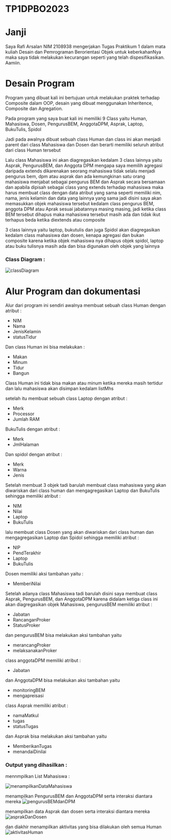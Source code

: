 # TP1DPBO2023
# Janji
Saya Rafi Arsalan NIM 2108938 mengerjakan Tugas Praktikum 1 dalam mata kuliah Desain dan Pemrograman Berorientasi Objek untuk keberkahanNya maka saya tidak melakukan kecurangan seperti yang telah dispesifikasikan. Aamiin.
# Desain Program
Program yang dibuat kali ini bertujuan untuk melakukan praktek terhadap Composite dalam OOP, desain yang dibuat menggunakan Inheritence, Composite dan Agregation.     

Pada program yang saya buat kali ini memiliki 9 Class yaitu Human, Mahasiswa, Dosen, PengurusBEM, AnggotaDPM, Asprak, Laptop, BukuTulis, Spidol

Jadi pada awalnya dibuat sebuah class Human dan class ini akan menjadi parent dari class Mahasiswa dan Dosen dan berarti memiliki seluruh atribut dari class Human tersebut

Lalu class Mahasiswa ini akan diagregasikan kedalam 3 class lainnya yaitu Asprak, PengurusBEM, dan Anggota DPM mengapa saya memilih agregasi daripada extends dikarenakan seorang mahasiswa tidak selalu menjadi pengurus bem, dpm atau asprak dan ada kemungkinan satu orang mahasiswa menjabat sebagai pengurus BEM dan Asprak secara bersamaan dan apabila dipisah sebagai class yang extends terhadap mahasiswa maka harus membuat class dengan data atribut yang sama seperti memiliki nim, nama, jenis kelamin dan data yang lainnya yang sama
jadi disini saya akan memasukkan objek mahasiswa tersebut kedalam class pengurus BEM, anggota DPM atau Aprak sesuai jabatannya masing masing, jadi ketika class BEM tersebut dihapus maka mahasiswa tersebut masih ada dan tidak ikut terhapus beda ketika diextends atau composite

3 class lainnya yaitu laptop, bukutulis dan juga Spidol akan diagregasikan kedalam class mahasiswa dan dosen, kenapa agregasi dan bukan composite karena ketika objek mahasiswa nya dihapus objek spidol, laptop atau buku tulisnya masih ada dan bisa digunakan oleh objek yang lainnya

### Class Diagram :

![classDiagram](https://user-images.githubusercontent.com/90766249/226183597-115a12a1-4d64-4515-ad4d-07ed6e110ca7.png)

# Alur Program dan dokumentasi
Alur dari program ini sendiri awalnya membuat sebuah class Human dengan atribut :
- NIM
- Nama
- JenisKelamin
- statusTidur

Dan class Human ini bisa melakukan :
- Makan
- Minum 
- Tidur
- Bangun

Class Human ini tidak bisa makan atau minum ketika mereka masih tertidur dan lalu mahasiswa akan disimpan kedalam listMhs

setelah itu membuat sebuah class Laptop dengan atribut :
- Merk
- Processor
- Jumlah RAM

BukuTulis dengan atribut :
- Merk
- JmlHalaman

Dan spidol dengan atribut :
- Merk
- Warna
- Jenis

Setelah membuat 3 objek tadi barulah membuat class mahasiswa yang akan diwariskan dari class human dan mengagregasikan Laptop dan BukuTulis  sehingga memiliki atribut :
- NIM
- Nilai
- Laptop
- BukuTulis

lalu membuat class Dosen yang akan diwariskan dari class human dan mengagregasikan Laptop dan Spidol  sehingga memiliki atribut :
- NIP
- PendTerakhir
- Laptop
- BukuTulis

Dosen memiliki aksi tambahan yaitu :
- MemberiNilai

Setelah adanya class Mahasiswa tadi barulah disini saya membuat class Asprak, PengurusBEM, dan AnggotaDPM karena didalam ketiga class ini akan diagregasikan objek Mahasiswa, pengurusBEM memiliki atribut :
- Jabatan
- RancanganProker
- StatusProker

dan pengurusBEM bisa melakukan aksi tambahan yaitu
- merancangProker
- melaksanakanProker

class anggotaDPM memiliki atribut :
- Jabatan

dan AnggotaDPM bisa melakukan aksi tambahan yaitu
- monitoringBEM
- mengapreisasi

class Asprak memiliki atribut :
- namaMatkul
- tugas
- statusTugas

dan Asprak bisa melakukan aksi tambahan yaitu
- MemberikanTugas
- menandaiDinilai

### Output yang dihasilkan : 
mennmpilkan List Mahasiswa :

![menampilkanDataMahasiswa](https://user-images.githubusercontent.com/90766249/226185234-c8a5f784-19e3-43c5-86a1-63f87984c154.png)

menampilkan PengurusBEM dan AnggotaDPM serta interaksi diantara mereka
![pengurusBEMdanDPM](https://user-images.githubusercontent.com/90766249/226184875-6aa49b0c-66a4-49d2-b6d8-f2d7caf307ad.png)

menampilkan data Asprak dan dosen serta interaksi diantara mereka
![asprakDanDosen](https://user-images.githubusercontent.com/90766249/226185183-e577ea8e-0427-445c-b9fc-4b3869dfe14e.png)

dan diakhir menampilkan aktivitas yang bisa dilakukan oleh semua Human
![aktivitasHuman](https://user-images.githubusercontent.com/90766249/226185167-1501f187-11b2-4270-b50a-04e93d0eee26.png)


